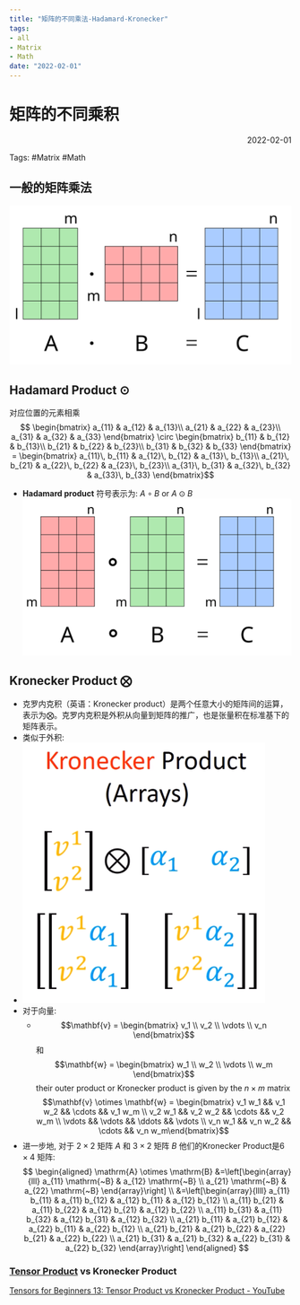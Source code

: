 ```yaml
---
title: "矩阵的不同乘法-Hadamard-Kronecker"
tags:
- all
- Matrix
- Math
date: "2022-02-01"
---
```

# 矩阵的不同乘积

<div align="right"> 2022-02-01</div>

Tags: #Matrix #Math 

## 一般的矩阵乘法
![Matrix_multiplication_qtl1](notes/2022/2022.1/assets/Matrix_multiplication_qtl1.svg)

## Hadamard Product $\odot$
对应位置的元素相乘
$$  \begin{bmatrix}
    a_{11} & a_{12} & a_{13}\\
    a_{21} & a_{22} & a_{23}\\
    a_{31} & a_{32} & a_{33}
  \end{bmatrix} \circ \begin{bmatrix}
    b_{11} & b_{12} & b_{13}\\
    b_{21} & b_{22} & b_{23}\\
    b_{31} & b_{32} & b_{33}
  \end{bmatrix} = \begin{bmatrix}
    a_{11}\, b_{11} & a_{12}\, b_{12} & a_{13}\, b_{13}\\
    a_{21}\, b_{21} & a_{22}\, b_{22} & a_{23}\, b_{23}\\
    a_{31}\, b_{31} & a_{32}\, b_{32} & a_{33}\, b_{33}
  \end{bmatrix}$$
  -  **Hadamard product** 符号表示为:  $A \circ B$ or  $A \odot B$
![Hadamard_product_qtl1](notes/2022/2022.1/assets/Hadamard_product_qtl1.svg)

## Kronecker Product $\bigotimes$
- 克罗内克积（英语：Kronecker product）是两个任意大小的矩阵间的运算，表示为$\bigotimes$。克罗内克积是外积从向量到矩阵的推广，也是张量积在标准基下的矩阵表示。
- 类似于外积:
- ![300](notes/2022/2022.1/assets/Pasted%20image%2020220201164342.png)
- 对于向量: 
	- $$\mathbf{v} = \begin{bmatrix} v_1 \\ v_2 \\ \vdots \\ v_n \end{bmatrix}$$
		和
		$$\mathbf{w} = \begin{bmatrix} w_1 \\ w_2 \\ \vdots \\ w_m \end{bmatrix}$$
		their outer product or Kronecker product is given by the $n \times m$ matrix
		$$\mathbf{v} \otimes \mathbf{w} = \begin{bmatrix} v_1 w_1 && v_1 w_2 && \cdots && v_1 w_m \\ v_2 w_1 && v_2 w_2 && \cdots && v_2 w_m \\ \vdots && \vdots && \ddots && \vdots \\ v_n w_1 && v_n w_2 && \cdots && v_n w_m\end{bmatrix}$$
- 进一步地, 对于 $2 \times 2$ 矩阵 $A$ 和 $3 \times 2$ 矩阵 $B$ 他们的Kronecker Product是$6 \times 4$ 矩阵: 
	$$
	\begin{aligned}
	\mathrm{A} \otimes \mathrm{B} &=\left[\begin{array}{lll}
	a_{11} \mathrm{~B} & a_{12} \mathrm{~B} \\
	a_{21} \mathrm{~B} & a_{22} \mathrm{~B}
	\end{array}\right] \\
	&=\left[\begin{array}{llll}
	a_{11} b_{11} & a_{11} b_{12} & a_{12} b_{11} & a_{12} b_{12} \\
	a_{11} b_{21} & a_{11} b_{22} & a_{12} b_{21} & a_{12} b_{22} \\
	a_{11} b_{31} & a_{11} b_{32} & a_{12} b_{31} & a_{12} b_{32} \\
	a_{21} b_{11} & a_{21} b_{12} & a_{22} b_{11} & a_{22} b_{12} \\
	a_{21} b_{21} & a_{21} b_{22} & a_{22} b_{21} & a_{22} b_{22} \\
	a_{21} b_{31} & a_{21} b_{32} & a_{22} b_{31} & a_{22} b_{32}
	\end{array}\right]
	\end{aligned}
	$$


### [Tensor Product](D2L-1-What_is_a_tensor.md#Tensor%20Product) vs Kronecker Product
[Tensors for Beginners 13: Tensor Product vs Kronecker Product - YouTube](https://www.youtube.com/watch?v=qp_zg_TD0qE)


